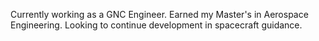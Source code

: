 Currently working as a GNC Engineer.
Earned my Master's in Aerospace Engineering.
Looking to continue development in spacecraft guidance.

<!---
dezwemmer/dezwemmer is a ✨ special ✨ repository because its `README.md` (this file) appears on your GitHub profile.
You can click the Preview link to take a look at your changes.
--->
